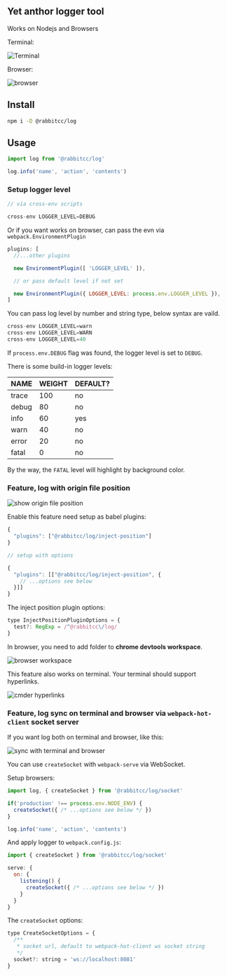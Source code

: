 Yet anthor logger tool
----

Works on Nodejs and Browsers

Terminal:

![Terminal](https://user-images.githubusercontent.com/5752902/43772728-a6ec9fbe-9a75-11e8-95bc-7d6fe7a9aa72.png)

Browser:

![browser](https://user-images.githubusercontent.com/5752902/43772620-47e41182-9a75-11e8-9632-68d5944db477.png)


## Install

```sh
npm i -D @rabbitcc/log
```

## Usage

```js
import log from '@rabbitcc/log'

log.info('name', 'action', 'contents')
```


### Setup logger level

```js
// via cross-env scripts

cross-env LOGGER_LEVEL=DEBUG
```

Or if you want works on browser, can pass the evn via `webpack.EnvironmentPlugin`

```js
plugins: [
  //...other plugins

  new EnvironmentPlugin([ 'LOGGER_LEVEL' ]),

  // or pass default level if not set

  new EnvironmentPlugin({ LOGGER_LEVEL: process.env.LOGGER_LEVEL }),
]
```

You can pass log level by number and string type, below syntax are vaild.

```js
cross-env LOGGER_LEVEL=warn
cross-env LOGGER_LEVEL=WARN
cross-env LOGGER_LEVEL=40
```

If `process.env.DEBUG` flag was found, the logger level is set to `DEBUG`.

There is some build-in logger levels:

| NAME  | WEIGHT | DEFAULT? |
|-------|--------|----------|
| trace | 100    |   no     |
| debug | 80     |   no     |
| info  | 60     |   yes    |
| warn  | 40     |   no     |
| error | 20     |   no     |
| fatal |  0     |   no     |

By the way, the `FATAL` level will highlight by background color.





### Feature, log with origin file position


![show origin file position](https://user-images.githubusercontent.com/5752902/44018351-0b1d63dc-9f0e-11e8-9b02-7625db60f730.png)

Enable this feature need setup as babel plugins:

```js
{
  "plugins": ["@rabbitcc/log/inject-position"]
}

// setup with options

{
  "plugins": [["@rabbitcc/log/inject-position", {
    // ...options see below
  }]]
}
```

The inject position plugin options:

```js
type InjectPositionPluginOptions = {
  test?: RegExp = /^@rabbitcc\/log/
}
```

In browser, you need to add folder to **chrome devtools workspace**.

![browser workspace](https://user-images.githubusercontent.com/5752902/44018496-925f25c4-9f0e-11e8-8eac-01db00148c0d.gif)

This feature also works on terminal. Your terminal should support hyperlinks.

![cmder hyperlinks](https://user-images.githubusercontent.com/5752902/44021314-10aac3d6-9f17-11e8-9c9b-dd264dc058a5.gif)



### Feature, log sync on terminal and browser via `webpack-hot-client` socket server

If you want log both on terminal and browser, like this:

![sync with terminal and browser](https://user-images.githubusercontent.com/5752902/44030168-88fd55a4-9f32-11e8-9255-bf01f5cd5840.gif)

You can use `createSocket` with `webpack-serve` via WebSocket.

Setup browsers:

```js
import log, { createSocket } from '@rabbitcc/log/socket'

if('production' !== process.env.NODE_ENV) {
  createSocket({ /* ...options see below */ })
}

log.info('name', 'action', 'contents')
```

And apply logger to `webpack.config.js`:

```js
import { createSocket } from '@rabbitcc/log/socket'

serve: {
  on: {
    listening() {
      createSocket({ /* ...options see below */ })
    }
  }
}
```

The `createSocket` options:

```js
type CreateSocketOptions = {
  /**
   * socket url, default to webpack-hot-client ws socket string
   */
  socket?: string = 'ws://localhost:8081'
}
```
